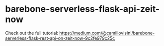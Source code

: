 # barebone-serverless-flask-api-zeit-now

Check out the full tutorial: https://medium.com/@camillovisini/barebone-serverless-flask-rest-api-on-zeit-now-9c2fe979c25c
